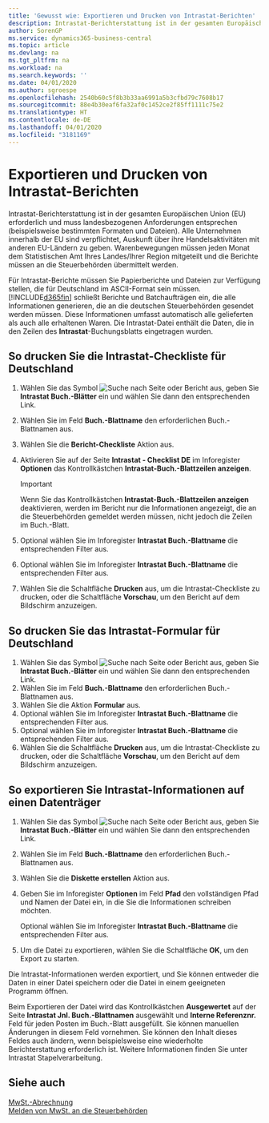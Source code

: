 ```yaml
---
title: 'Gewusst wie: Exportieren und Drucken von Intrastat-Berichten'
description: Intrastat-Berichterstattung ist in der gesamten Europäischen Union (EU) erforderlich und muss landesbezogenen Anforderungen entsprechen (beispielsweise bestimmten Formaten und Dateien). Alle Unternehmen innerhalb der EU sind verpflichtet, Auskunft über ihre Handelsaktivitäten mit anderen EU-Ländern zu geben.
author: SorenGP
ms.service: dynamics365-business-central
ms.topic: article
ms.devlang: na
ms.tgt_pltfrm: na
ms.workload: na
ms.search.keywords: ''
ms.date: 04/01/2020
ms.author: sgroespe
ms.openlocfilehash: 2540b60c5f8b3b33aa6991a5b3cfbd79c7608b17
ms.sourcegitcommit: 88e4b30eaf6fa32af0c1452ce2f85ff1111c75e2
ms.translationtype: HT
ms.contentlocale: de-DE
ms.lasthandoff: 04/01/2020
ms.locfileid: "3181169"
---
```

# <a name="export-and-print-intrastat-reports"></a>Exportieren und Drucken von Intrastat-Berichten
Intrastat-Berichterstattung ist in der gesamten Europäischen Union (EU) erforderlich und muss landesbezogenen Anforderungen entsprechen (beispielsweise bestimmten Formaten und Dateien). Alle Unternehmen innerhalb der EU sind verpflichtet, Auskunft über ihre Handelsaktivitäten mit anderen EU-Ländern zu geben. Warenbewegungen müssen jeden Monat dem Statistischen Amt Ihres Landes/Ihrer Region mitgeteilt und die Berichte müssen an die Steuerbehörden übermittelt werden.  

 Für Intrastat-Berichte müssen Sie Papierberichte und Dateien zur Verfügung stellen, die für Deutschland im ASCII-Format sein müssen. [!INCLUDE[d365fin](../../includes/d365fin_md.md)] schließt Berichte und Batchaufträgen ein, die alle Informationen generieren, die an die deutschen Steuerbehörden gesendet werden müssen. Diese Informationen umfasst automatisch alle gelieferten als auch alle erhaltenen Waren. Die Intrastat-Datei enthält die Daten, die in den Zeilen des **Intrastat**-Buchungsblatts eingetragen wurden.  

## <a name="to-print-the-german-intrastat-checklist"></a>So drucken Sie die Intrastat-Checkliste für Deutschland  

1.  Wählen Sie das Symbol ![Suche nach Seite oder Bericht](../../media/ui-search/search_small.png "Symbol „Suche nach Seite oder Bericht“") aus, geben Sie **Intrastat Buch.-Blätter** ein und wählen Sie dann den entsprechenden Link.  
2.  Wählen Sie im Feld **Buch.-Blattname** den erforderlichen Buch.-Blattnamen aus.
3.  Wählen Sie die **Bericht-Checkliste** Aktion aus.  
4.  Aktivieren Sie auf der Seite **Intrastat - Checklist DE** im Inforegister **Optionen** das Kontrollkästchen **Intrastat-Buch.-Blattzeilen anzeigen**.  

    > [!IMPORTANT]  
    >  Wenn Sie das Kontrollkästchen **Intrastat-Buch.-Blattzeilen anzeigen** deaktivieren, werden im Bericht nur die Informationen angezeigt, die an die Steuerbehörden gemeldet werden müssen, nicht jedoch die Zeilen im Buch.-Blatt.  

5.  Optional wählen Sie im Inforegister **Intrastat Buch.-Blattname** die entsprechenden Filter aus.  
6.  Optional wählen Sie im Inforegister **Intrastat Buch.-Blattname** die entsprechenden Filter aus.  
7.  Wählen Sie die Schaltfläche **Drucken** aus, um die Intrastat-Checkliste zu drucken, oder die Schaltfläche **Vorschau**, um den Bericht auf dem Bildschirm anzuzeigen.  

## <a name="to-print-the-german-intrastat-form"></a>So drucken Sie das Intrastat-Formular für Deutschland  

1.  Wählen Sie das Symbol ![Suche nach Seite oder Bericht](../../media/ui-search/search_small.png "Symbol „Suche nach Seite oder Bericht“") aus, geben Sie **Intrastat Buch.-Blätter** ein und wählen Sie dann den entsprechenden Link.  
2.  Wählen Sie im Feld **Buch.-Blattname** den erforderlichen Buch.-Blattnamen aus.  
3.  Wählen Sie die Aktion **Formular** aus.  
4.  Optional wählen Sie im Inforegister **Intrastat Buch.-Blattname** die entsprechenden Filter aus.  
5.  Optional wählen Sie im Inforegister **Intrastat Buch.-Blattname** die entsprechenden Filter aus.  
6.  Wählen Sie die Schaltfläche **Drucken** aus, um die Intrastat-Checkliste zu drucken, oder die Schaltfläche **Vorschau**, um den Bericht auf dem Bildschirm anzuzeigen.  

## <a name="to-export-intrastat-information-to-a-disk"></a>So exportieren Sie Intrastat-Informationen auf einen Datenträger  

1.  Wählen Sie das Symbol ![Suche nach Seite oder Bericht](../../media/ui-search/search_small.png "Symbol „Suche nach Seite oder Bericht“") aus, geben Sie **Intrastat Buch.-Blätter** ein und wählen Sie dann den entsprechenden Link.  
2.  Wählen Sie im Feld **Buch.-Blattname** den erforderlichen Buch.-Blattnamen aus.  
3.  Wählen Sie die **Diskette erstellen** Aktion aus.  
4.  Geben Sie im Inforegister **Optionen** im Feld **Pfad** den vollständigen Pfad und Namen der Datei ein, in die Sie die Informationen schreiben möchten.  

    Optional wählen Sie im Inforegister **Intrastat Buch.-Blattname** die entsprechenden Filter aus.  

5.  Um die Datei zu exportieren, wählen Sie die Schaltfläche **OK**, um den Export zu starten.  

Die Intrastat-Informationen werden exportiert, und Sie können entweder die Daten in einer Datei speichern oder die Datei in einem geeigneten Programm öffnen.  

 Beim Exportieren der Datei wird das Kontrollkästchen **Ausgewertet** auf der Seite **Intrastat Jnl. Buch.-Blattnamen** ausgewählt und **Interne Referenznr.** Feld für jeden Posten im Buch.-Blatt ausgefüllt. Sie können manuellen Änderungen in diesem Feld vornehmen. Sie können den Inhalt dieses Feldes auch ändern, wenn beispielsweise eine wiederholte Berichterstattung erforderlich ist. Weitere Informationen finden Sie unter Intrastat Stapelverarbeitung.  

## <a name="see-also"></a>Siehe auch  
 [MwSt.-Abrechnung](vat-reporting.md)  
 [Melden von MwSt. an die Steuerbehörden](../../finance-how-report-vat.md)

